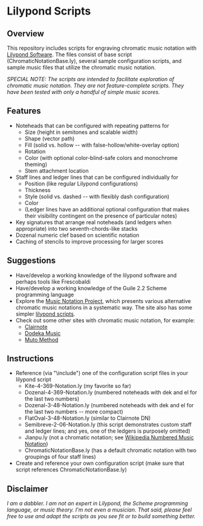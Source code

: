 # Lilypond Scripts
## Overview
This repository includes scripts for engraving chromatic music notation with [Lilypond Software](https://lilypond.org/).  The files consist of base script (ChromaticNotationBase.ly), several sample configuration scripts, and sample music files that utilize the chromatic music notation.

_SPECIAL NOTE: The scripts are intended to facilitate exploration of chromatic music notation.  They are not feature-complete scripts. They have been tested with only a handful of simple music scores._

## Features
* Noteheads that can be configured with repeating patterns for
  * Size (height in semitones and scalable width)
  * Shape (vector path)
  * Fill (solid vs. hollow -- with false-hollow/white-overlay option)
  * Rotation
  * Color (with optional color-blind-safe colors and monochrome theming)
  * Stem attachment location
* Staff lines and ledger lines that can be configured individually for
  * Position (like regular Lilypond configurations)
  * Thickness
  * Style (solid vs. dashed -- with flexibly dash configuration)
  * Color
  * (Ledger lines have an additional optional configuration that makes their visibility contingent on the presence of particular notes)
* Key signatures that arrange real noteheads (and ledgers when appropriate) into two seventh-chords-like stacks
* Dozenal numeric clef based on scientific notation
* Caching of stencils to improve processing for larger scores

## Suggestions
* Have/develop a working knowledge of the lilypond software and perhaps tools like Frescobaldi
* Have/develop a working knowledge of the Guile 2.2 Scheme programming language
* Explore the [Music Notation Project](https://musicnotation.org/), which presents various alternative chromatic music notations in a systematic way.  The site also has some simpler [lilypond scripts](https://musicnotation.org/wiki/software/lilypond/).
* Check out some other sites with chromatic music notation, for example:
  * [Clairnote](https://clairnote.org/software/)
  * [Dodeka Music](https://www.dodekamusic.com/)
  * [Muto Method](https://muto-method.com/)

## Instructions
* Reference (via "\include") one of the configuration script files in your lilypond script
  * Kite-4-369-Notation.ly (my favorite so far)
  * Dozenal-4-369-Notation.ly (numbered noteheads with dek and el for the last two numbers)
  * Dozenal-3-48-Notation.ly (numbered noteheads with dek and el for the last two numbers -- more compact)
  * FlatOval-3-48-Notation.ly (similar to Clairnote DN)
  * Semibreve-2-06-Notation.ly (this script demonstrates custom staff and ledger lines; and yes, one of the ledgers is purposely omitted)
  * Jianpu.ly (not a chromatic notation; see [Wikipedia Numbered Music Notation](https://en.wikipedia.org/wiki/Numbered_musical_notation))
  * ChromaticNotationBase.ly (has a default chromatic notation with two groupings of four staff lines)
* Create and reference your own configuration script (make sure that script references ChromaticNotationBase.ly)

## Disclaimer
_I am a dabbler. I am not an expert in Lilypond, the Scheme programming language, or music theory. I'm not even a musician. That said, please feel free to use and adapt the scripts as you see fit or to build something better._
